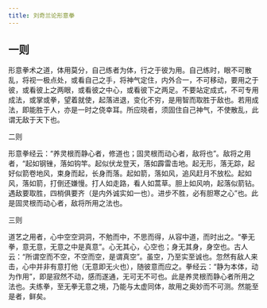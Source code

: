 ```yaml
---
title: 刘奇兰论形意拳
---
```


## 一则

形意拳术之道，体用莫分，自己练者为体，行之于彼为用。自己练时，眼不可散乱，将视一极点处，或看自己之手，将神气定住，内外合一，不可移动，要用之于彼，或看彼上之两眼，或看彼之中心，或看彼下之两足。不要站定成式，不可专用成法，或掌或拳，望着就使，起落进退，变化不穷，是用智而取胜于敌也。若用成法，即能胜于人，亦是一时之侥幸耳。所应晓者，须固住自己神气，不使散乱，此谓无敌于天下也。

二则

形意拳经云：“养灵根而静心者，修道也；固灵根而动心者，敌将也”。敌将之用者，“起如钢锉，落如钩竿。起似伏龙登天，落如霹雷击地。起无形，落无踪，起好似箭卷地风，束身而起，长身而落。起如箭，落如风，追风赶月不放松。起如风，落如箭，打倒还嫌慢。打人如走路，看人如蒿草。胆上如风响，起落似箭钻。遇敌要取胜，四梢俱要齐（是内外诚实如一也）。进步不胜，必有胆寒之心”也。此是固灵根而动心者，敌将所用之法也。

三则

道艺之用者，心中空空洞洞，不勉而中，不思而得，从容中道，而时出之。“拳无拳，意无意，无意之中是真意”。心无其心，心空也；身无其身，身空也。古人云：“所谓空而不空，不空而空，是谓真空”。虽空，乃至实至诚也。忽然有敌人来击，心中并非有意打他（无意即无火也），随彼意而应之。拳经云：“静为本体，动为作用”，即是寂然不动，感而遂通，无可无不可也。此是养灵根而静心者所用之法也。夫练拳，至无拳无意之境，乃能与太虚同体，故用之奥妙而不可测。然能至是者，鲜矣。
##
##
